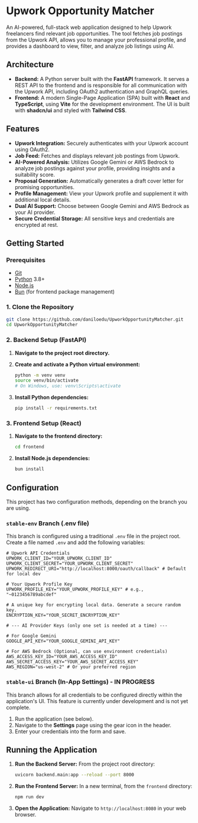 # Upwork Opportunity Matcher

An AI-powered, full-stack web application designed to help Upwork freelancers find relevant job opportunities. The tool fetches job postings from the Upwork API, allows you to manage your professional profile, and provides a dashboard to view, filter, and analyze job listings using AI.

## Architecture

-   **Backend:** A Python server built with the **FastAPI** framework. It serves a REST API to the frontend and is responsible for all communication with the Upwork API, including OAuth2 authentication and GraphQL queries.
-   **Frontend:** A modern Single-Page Application (SPA) built with **React** and **TypeScript**, using **Vite** for the development environment. The UI is built with **shadcn/ui** and styled with **Tailwind CSS**.

## Features

-   **Upwork Integration:** Securely authenticates with your Upwork account using OAuth2.
-   **Job Feed:** Fetches and displays relevant job postings from Upwork.
-   **AI-Powered Analysis:** Utilizes Google Gemini or AWS Bedrock to analyze job postings against your profile, providing insights and a suitability score.
-   **Proposal Generation:** Automatically generates a draft cover letter for promising opportunities.
-   **Profile Management:** View your Upwork profile and supplement it with additional local details.
-   **Dual AI Support:** Choose between Google Gemini and AWS Bedrock as your AI provider.
-   **Secure Credential Storage:** All sensitive keys and credentials are encrypted at rest.

## Getting Started

### Prerequisites

-   [Git](https://git-scm.com/)
-   [Python](https://www.python.org/downloads/) 3.8+
-   [Node.js](https://nodejs.org/en/)
-   [Bun](https://bun.sh/) (for frontend package management)

### 1. Clone the Repository

```bash
git clone https://github.com/daniloedu/UpworkOpportunityMatcher.git
cd UpworkOpportunityMatcher
```

### 2. Backend Setup (FastAPI)

1.  **Navigate to the project root directory.**

2.  **Create and activate a Python virtual environment:**
    ```bash
    python -m venv venv
    source venv/bin/activate
    # On Windows, use: venv\Scripts\activate
    ```

3.  **Install Python dependencies:**
    ```bash
    pip install -r requirements.txt
    ```

### 3. Frontend Setup (React)

1.  **Navigate to the frontend directory:**
    ```bash
    cd frontend
    ```

2.  **Install Node.js dependencies:**
    ```bash
    bun install
    ```

## Configuration

This project has two configuration methods, depending on the branch you are using.

### `stable-env` Branch (.env file)

This branch is configured using a traditional `.env` file in the project root. Create a file named `.env` and add the following variables:

```
# Upwork API Credentials
UPWORK_CLIENT_ID="YOUR_UPWORK_CLIENT_ID"
UPWORK_CLIENT_SECRET="YOUR_UPWORK_CLIENT_SECRET"
UPWORK_REDIRECT_URI="http://localhost:8000/oauth/callback" # Default for local dev

# Your Upwork Profile Key
UPWORK_PROFILE_KEY="YOUR_UPWORK_PROFILE_KEY" # e.g., "~0123456789abcdef"

# A unique key for encrypting local data. Generate a secure random key.
ENCRYPTION_KEY="YOUR_SECRET_ENCRYPTION_KEY"

# --- AI Provider Keys (only one set is needed at a time) ---

# For Google Gemini
GOOGLE_API_KEY="YOUR_GOOGLE_GEMINI_API_KEY"

# For AWS Bedrock (Optional, can use environment credentials)
AWS_ACCESS_KEY_ID="YOUR_AWS_ACCESS_KEY_ID"
AWS_SECRET_ACCESS_KEY="YOUR_AWS_SECRET_ACCESS_KEY"
AWS_REGION="us-west-2" # Or your preferred region
```

### `stable-ui` Branch (In-App Settings) - IN PROGRESS

This branch allows for all credentials to be configured directly within the application's UI. This feature is currently under development and is not yet complete.

1.  Run the application (see below).
2.  Navigate to the **Settings** page using the gear icon in the header.
3.  Enter your credentials into the form and save.

## Running the Application

1.  **Run the Backend Server:**
    From the project root directory:
    ```bash
    uvicorn backend.main:app --reload --port 8000
    ```

2.  **Run the Frontend Server:**
    In a new terminal, from the `frontend` directory:
    ```bash
    npm run dev
    ```

3.  **Open the Application:**
    Navigate to `http://localhost:8080` in your web browser.